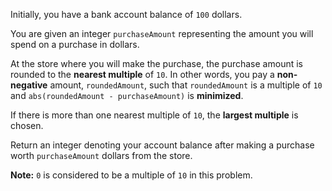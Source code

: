 Initially, you have a bank account balance of `100` dollars.

You are given an integer `purchaseAmount` representing the amount you will spend on a purchase in dollars.

At the store where you will make the purchase, the purchase amount is rounded to the **nearest multiple** of `10`. In other words, you pay a **non-negative** amount, `roundedAmount`, such that `roundedAmount` is a multiple of `10` and `abs(roundedAmount - purchaseAmount)` is **minimized**.

If there is more than one nearest multiple of `10`, the **largest multiple** is chosen.

Return an integer denoting your account balance after making a purchase worth `purchaseAmount` dollars from the store.

**Note:** `0` is considered to be a multiple of `10` in this problem.